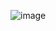 ![image](https://github.com/Ileana2199/website/assets/124406774/3a6ba5f0-8242-443e-9594-81a953e8cd7c)
